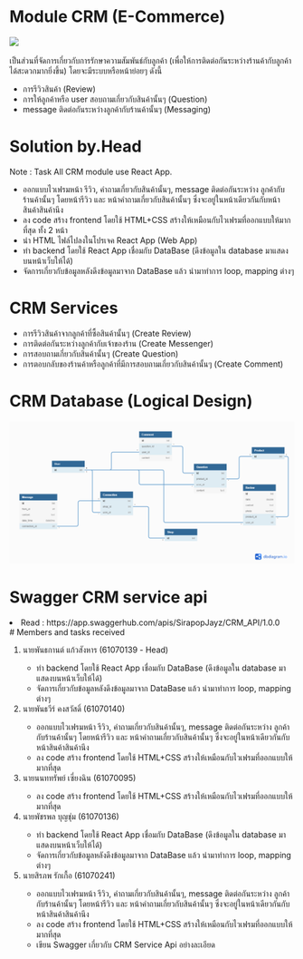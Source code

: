 # Module CRM (E-Commerce)

<img src="https://store.magenest.com/wp/wp-content/uploads/2018/07/top-5-crm-software.png">
<p>เป็นส่วนที่จัดการเกี่ยวกับการรักษาความสัมพันธ์กับลูกค้า (เพื่อให้การติดต่อกันระหว่างร้านค้ากับลูกค้าได้สะดวกมากยิ่งขึ้น) โดยจะมีระบบหรือหน้าย่อยๆ ดังนี้</p>
<ul>
    <li>การรีวิวสินค้า (Review)</li>
    <li>การให้ลูกค้าหรือ user สอบถามเกี่ยวกับสินค้านั้นๆ (Question)</li>
    <li>message ติดต่อกันระหว่างลูกค้ากับร้านค้านั้นๆ (Messaging)</li>
</ul>

# Solution by.Head

<p>Note : Task All CRM module use React App.</p>
<ul>
    <li>ออกแบบไวเฟรมหน้า รีวิว, คำถามเกี่ยวกับสินค้านั้นๆ, message ติดต่อกันระหว่าง ลูกค้ากับร้านค้านั้นๆ โดยหน้ารีวิว และ หน้าคำถามเกี่ยวกับสินค้านั้นๆ ซึ่งจะอยู่ในหน้าเดียวกันกับหน้าสินค้าสินค้านึง</li>
    <li>ลง code สร้าง frontend โดยใช้ HTML+CSS สร้างให้เหมือนกับไวเฟรมที่ออกแบบให้มากที่สุด ทั้ง 2 หน้า</li>
    <li>นำ HTML ไฟล์ไปลงในโปรเจค React App (Web App)</li>
    <li>ทำ backend โดยใช้ React App เชื่อมกับ DataBase (ดึงข้อมูลใน database มาแสดงบนหน้าเว็บให้ได้)</li>
    <li>จัดการเกี่ยวกับข้อมูลหลังดึงข้อมูลมาจาก DataBase แล้ว นำมาทำการ loop, mapping ต่างๆ</li>
</ul>

# CRM Services

<ul>
    <li>การรีวิวสินค้าจากลูกค้าที่ซื้อสินค้านั้นๆ (Create Review)</li>
    <li>การติดต่อกันระหว่างลูกค้ากับเจ้าของร้าน (Create Messenger)</li>
    <li>การสอบถามเกี่ยวกับสินค้านั้นๆ (Create Question)</li>
    <li>การตอบกลับของร้านค้าหรือลูกค้าที่มีการสอบถามเกี่ยวกับสินค้านั้นๆ (Create Comment)</li>
</ul>

# CRM Database (Logical Design)

<img src="./CRM-Module/img/CRM-Module.png">

# Swagger CRM service api
<li>Read : https://app.swaggerhub.com/apis/SirapopJayz/CRM_API/1.0.0</li>
# Members and tasks received

<ol>
    <li>นายพันธกานต์ แก้วสังหาร (61070139 - Head)</li>
    <ul>
        <li>ทำ backend โดยใช้ React App เชื่อมกับ DataBase (ดึงข้อมูลใน database มาแสดงบนหน้าเว็บให้ได้)</li>
        <li>จัดการเกี่ยวกับข้อมูลหลังดึงข้อมูลมาจาก DataBase แล้ว นำมาทำการ loop, mapping ต่างๆ</li>
    </ul>
    <li>นายพันธวีร์ คงสวัสดิ์ (61070140)</li>
    <ul>
        <li>ออกแบบไวเฟรมหน้า รีวิว, คำถามเกี่ยวกับสินค้านั้นๆ, message ติดต่อกันระหว่าง ลูกค้ากับร้านค้านั้นๆ โดยหน้ารีวิว และ หน้าคำถามเกี่ยวกับสินค้านั้นๆ ซึ่งจะอยู่ในหน้าเดียวกันกับหน้าสินค้าสินค้านึง</li>
        <li>ลง code สร้าง frontend โดยใช้ HTML+CSS สร้างให้เหมือนกับไวเฟรมที่ออกแบบให้มากที่สุด</li>
    </ul>
    <li>นายนนททรัพย์ เซี่ยงฉิน (61070095)</li>
     <ul>
         <li>ลง code สร้าง frontend โดยใช้ HTML+CSS สร้างให้เหมือนกับไวเฟรมที่ออกแบบให้มากที่สุด</li>
     </ul>
    <li>นายพัชรพล บุญชุ่ม (61070136)</li>
    <ul>
        <li>ทำ backend โดยใช้ React App เชื่อมกับ DataBase (ดึงข้อมูลใน database มาแสดงบนหน้าเว็บให้ได้)</li>
        <li>จัดการเกี่ยวกับข้อมูลหลังดึงข้อมูลมาจาก DataBase แล้ว นำมาทำการ loop, mapping ต่างๆ</li>
    </ul>
    <li>นายสิรภพ รักเกื้อ (61070241)</li>
    <ul>
        <li>ออกแบบไวเฟรมหน้า รีวิว, คำถามเกี่ยวกับสินค้านั้นๆ, message ติดต่อกันระหว่าง ลูกค้ากับร้านค้านั้นๆ โดยหน้ารีวิว และ หน้าคำถามเกี่ยวกับสินค้านั้นๆ ซึ่งจะอยู่ในหน้าเดียวกันกับหน้าสินค้าสินค้านึง</li>
        <li>ลง code สร้าง frontend โดยใช้ HTML+CSS สร้างให้เหมือนกับไวเฟรมที่ออกแบบให้มากที่สุด</li>
        <li>เขียน Swagger เกี่ยวกับ CRM Service Api อย่างละเอียด</li>
    </ul>
</ol>
